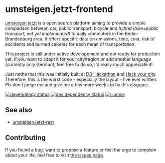 # umsteigen.jetzt-frontend

[umsteigen.jetzt](https://umsteigen,jetzt) is a open source platform aiming to provide a simple comparison between car, public transport, bicycle and *hybrid (bike+public transport, not yet implemented)* to daily commuters in the Berlin-Brandenburg area. It offers specific data on emissions, time, cost, risk of accidents and burned calories for each mean of transportation.

This project is still under active developement and not ready for production yet. If you want to adapt it for your city/region or add another language (currently only German), feel free to do so, I'd really much appreciate it!

Just nothe that this was initially built at [DB Hackathon](https://www.mindboxberlin.com/index.php/db-hackathon-may-2017.html) and [Hack your city](http://www.hackyourcity.de/). Therefore, this is the worst code - especially the layout - I've ever written. Pls don't judge me and give me a few more weeks to fix this disgrace.

[![dependency status](https://img.shields.io/david/juliuste/umsteigen.jetzt-frontend.svg)](https://david-dm.org/juliuste/umsteigen.jetzt-frontend)
[![dev dependency status](https://img.shields.io/david/dev/juliuste/umsteigen.jetzt-frontend.svg)](https://david-dm.org/juliuste/umsteigen.jetzt-frontend#info=devDependencies)
[![license](https://img.shields.io/github/license/juliuste/umsteigen.jetzt-frontend.svg?style=flat)](LICENSE)

## See also

- [umsteigen.jetzt-rest](https://github.com/juliuste/umsteigen.jetzt-rest)

## Contributing

If you found a bug, want to propose a feature or feel the urge to complain about your life, feel free to visit [the issues page](https://github.com/juliuste/umsteigen.jetzt-frontend/issues).
